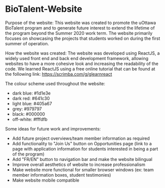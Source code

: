 # BioTalent-Website

Purpose of the website:
This website was created to promote the uOttawa BioTalent program and to generate future interest to extend the lifetime of the program beyond the Summer 2020 work term. The website primarily focuses on showcasing the projects that students worked on during the first summer of operation.

How the website was created:
The website was developed using ReactJS, a widely used front end and back end development framework, allowing websites to have a more cohesive look and increasing the readability of the code.
We learned ReactJS using a free online tutorial that can be found at the following link: 
https://scrimba.com/g/glearnreact

The colour scheme used throughout the website:
- dark blue: #1d1e3e
- dark red: #641c30
- light blue: #405a67
- grey: #979797
- black: #000000
- off-white: #fffdfb

Some ideas for future work and improvements:
- Add future project overviews/team member information as required
- Add functionality to "Join Us" button on Opportunities page (link to a page with application information for students interested in being a part of the program)
- Add "FR/EN" button to navigation bar and make the website bilingual
- Improve overall aesthetics of website to increase professionalism
- Make website more functional for smaller browser windows (ex: team member information boxes, student testimonies)
- Make website mobile compatible
